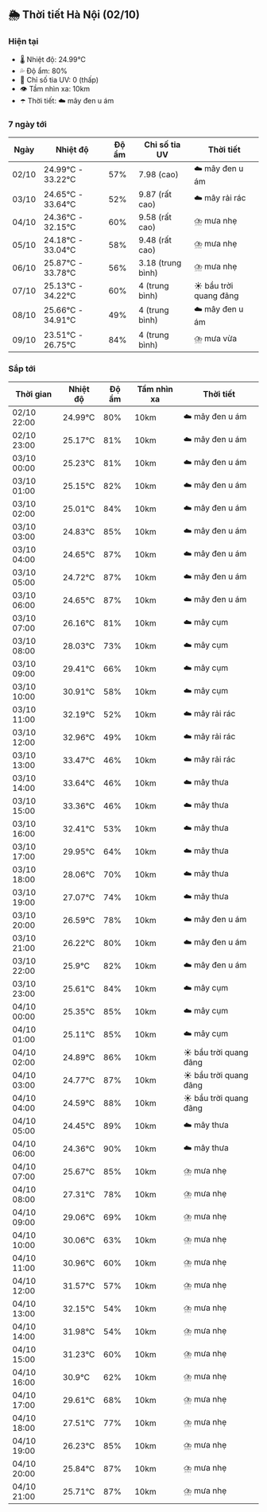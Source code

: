 ## 🌦️ Thời tiết Hà Nội (02/10)

### Hiện tại

- 🌡️ Nhiệt độ: 24.99℃
- 💦 Độ ẩm: 80%
- 🌟 Chỉ số tia UV: 0 (thấp)
- 👁️ Tầm nhìn xa: 10km
- ☂️ Thời tiết: ☁️ mây đen u ám

### 7 ngày tới

| Ngày | Nhiệt độ | Độ ẩm | Chỉ số tia UV | Thời tiết |
| --- | --- | --- | --- | --- |
| 02/10 | 24.99℃ - 33.22℃ | 57% | 7.98 (cao) | ☁️ mây đen u ám |
| 03/10 | 24.65℃ - 33.64℃ | 52% | 9.87 (rất cao) | ☁️ mây rải rác |
| 04/10 | 24.36℃ - 32.15℃ | 60% | 9.58 (rất cao) | ⛈️ mưa nhẹ |
| 05/10 | 24.18℃ - 33.04℃ | 58% | 9.48 (rất cao) | ⛈️ mưa nhẹ |
| 06/10 | 25.87℃ - 33.78℃ | 56% | 3.18 (trung bình) | ⛈️ mưa nhẹ |
| 07/10 | 25.13℃ - 34.22℃ | 60% | 4 (trung bình) | ☀️ bầu trời quang đãng |
| 08/10 | 25.66℃ - 34.91℃ | 49% | 4 (trung bình) | ☁️ mây đen u ám |
| 09/10 | 23.51℃ - 26.75℃ | 84% | 4 (trung bình) | ⛈️ mưa vừa |

### Sắp tới

| Thời gian | Nhiệt độ | Độ ẩm | Tầm nhìn xa | Thời tiết |
| --- | --- | --- | --- | --- |
| 02/10 22:00 | 24.99℃ | 80% | 10km | ☁️ mây đen u ám |
| 02/10 23:00 | 25.17℃ | 81% | 10km | ☁️ mây đen u ám |
| 03/10 00:00 | 25.23℃ | 81% | 10km | ☁️ mây đen u ám |
| 03/10 01:00 | 25.15℃ | 82% | 10km | ☁️ mây đen u ám |
| 03/10 02:00 | 25.01℃ | 84% | 10km | ☁️ mây đen u ám |
| 03/10 03:00 | 24.83℃ | 85% | 10km | ☁️ mây đen u ám |
| 03/10 04:00 | 24.65℃ | 87% | 10km | ☁️ mây đen u ám |
| 03/10 05:00 | 24.72℃ | 87% | 10km | ☁️ mây đen u ám |
| 03/10 06:00 | 24.65℃ | 87% | 10km | ☁️ mây đen u ám |
| 03/10 07:00 | 26.16℃ | 81% | 10km | ☁️ mây cụm |
| 03/10 08:00 | 28.03℃ | 73% | 10km | ☁️ mây cụm |
| 03/10 09:00 | 29.41℃ | 66% | 10km | ☁️ mây cụm |
| 03/10 10:00 | 30.91℃ | 58% | 10km | ☁️ mây cụm |
| 03/10 11:00 | 32.19℃ | 52% | 10km | ☁️ mây rải rác |
| 03/10 12:00 | 32.96℃ | 49% | 10km | ☁️ mây rải rác |
| 03/10 13:00 | 33.47℃ | 46% | 10km | ☁️ mây rải rác |
| 03/10 14:00 | 33.64℃ | 46% | 10km | ☁️ mây thưa |
| 03/10 15:00 | 33.36℃ | 46% | 10km | ☁️ mây thưa |
| 03/10 16:00 | 32.41℃ | 53% | 10km | ☁️ mây thưa |
| 03/10 17:00 | 29.95℃ | 64% | 10km | ☁️ mây thưa |
| 03/10 18:00 | 28.06℃ | 70% | 10km | ☁️ mây thưa |
| 03/10 19:00 | 27.07℃ | 74% | 10km | ☁️ mây thưa |
| 03/10 20:00 | 26.59℃ | 78% | 10km | ☁️ mây đen u ám |
| 03/10 21:00 | 26.22℃ | 80% | 10km | ☁️ mây đen u ám |
| 03/10 22:00 | 25.9℃ | 82% | 10km | ☁️ mây đen u ám |
| 03/10 23:00 | 25.61℃ | 84% | 10km | ☁️ mây cụm |
| 04/10 00:00 | 25.35℃ | 85% | 10km | ☁️ mây cụm |
| 04/10 01:00 | 25.11℃ | 85% | 10km | ☁️ mây cụm |
| 04/10 02:00 | 24.89℃ | 86% | 10km | ☀️ bầu trời quang đãng |
| 04/10 03:00 | 24.77℃ | 87% | 10km | ☀️ bầu trời quang đãng |
| 04/10 04:00 | 24.59℃ | 88% | 10km | ☀️ bầu trời quang đãng |
| 04/10 05:00 | 24.45℃ | 89% | 10km | ☁️ mây thưa |
| 04/10 06:00 | 24.36℃ | 90% | 10km | ☁️ mây thưa |
| 04/10 07:00 | 25.67℃ | 85% | 10km | ⛈️ mưa nhẹ |
| 04/10 08:00 | 27.31℃ | 78% | 10km | ⛈️ mưa nhẹ |
| 04/10 09:00 | 29.06℃ | 69% | 10km | ⛈️ mưa nhẹ |
| 04/10 10:00 | 30.06℃ | 63% | 10km | ⛈️ mưa nhẹ |
| 04/10 11:00 | 30.96℃ | 60% | 10km | ⛈️ mưa nhẹ |
| 04/10 12:00 | 31.57℃ | 57% | 10km | ⛈️ mưa nhẹ |
| 04/10 13:00 | 32.15℃ | 54% | 10km | ⛈️ mưa nhẹ |
| 04/10 14:00 | 31.98℃ | 54% | 10km | ⛈️ mưa nhẹ |
| 04/10 15:00 | 31.23℃ | 60% | 10km | ⛈️ mưa nhẹ |
| 04/10 16:00 | 30.9℃ | 62% | 10km | ⛈️ mưa nhẹ |
| 04/10 17:00 | 29.61℃ | 68% | 10km | ⛈️ mưa nhẹ |
| 04/10 18:00 | 27.51℃ | 77% | 10km | ⛈️ mưa nhẹ |
| 04/10 19:00 | 26.23℃ | 85% | 10km | ⛈️ mưa nhẹ |
| 04/10 20:00 | 25.84℃ | 87% | 10km | ⛈️ mưa nhẹ |
| 04/10 21:00 | 25.71℃ | 87% | 10km | ⛈️ mưa nhẹ |
